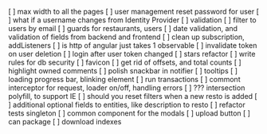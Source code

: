 [ ] max width to all the pages
[ ] user management reset password for user
[ ] what if a username changes from Identity Provider
[ ] validation
[ ] filter to users by email
[ ] guards for restaurants, users
[ ] date validation, and validation of fields from backend and frontend
[ ] clean up subscription, addListeners
[ ] is http of angular just takes 1 observable 
[ ] invalidate token on user deletion
[ ] login after user token changed
[ ] stars refactor
[ ] write rules for db security
[ ] favicon
[ ] get rid of offsets, and total counts
[ ] highlight owned comments
[ ] polish snackbar in notifier
[ ] tooltips
[ ] loading progress bar, blinking element
[ ] run transactions
[ ] commont interceptor for request, loader on/off, handling errors
[ ] ??? intersection polyfill, to support IE
[ ] should you reset filters when a new resto is added
[ ] additional optional fields to entities, like description to resto
[ ] refactor tests singleton
[ ] common component for the modals
[ ] upload button
[ ] can package
[ ] download indexes
